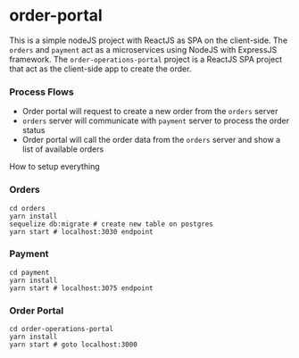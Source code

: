 # order-portal

This is a simple nodeJS project with ReactJS as SPA on the client-side. The
`orders` and `payment` act as a microservices using NodeJS with ExpressJS
framework. The `order-operations-portal` project is a ReactJS SPA project that
act as the client-side app to create the order.

### Process Flows
- Order portal will request to create a new order from the `orders` server
- `orders` server will communicate with `payment` server to process the order status
- Order portal will call the order data from the `orders` server and show a
  list of available orders

How to setup everything

### Orders
```
cd orders
yarn install
sequelize db:migrate # create new table on postgres
yarn start # localhost:3030 endpoint
```

### Payment
```
cd payment
yarn install
yarn start # localhost:3075 endpoint
```

### Order Portal
```
cd order-operations-portal
yarn install
yarn start # goto localhost:3000
```
